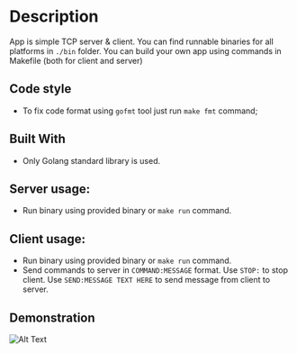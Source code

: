 # Description

App is simple TCP server & client. You can find runnable binaries for all platforms in `./bin` folder.
You can build your own app using commands in Makefile (both for client and server)

## Code style

- To fix code format using `gofmt` tool just run `make fmt` command;

## Built With

* Only Golang standard library is used.

## Server usage:

- Run binary using provided binary or `make run` command.

## Client usage:

- Run binary using provided binary or `make run` command.
- Send commands to server in `COMMAND:MESSAGE` format. Use `STOP:` to stop client. Use `SEND:MESSAGE TEXT HERE` to send message from client to server.

## Demonstration
![Alt Text](blob:https://giphy.com/d9082612-fe24-4be4-ba0b-f5e8c1c43b6b)
